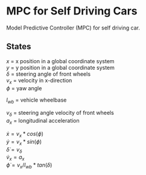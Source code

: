# MPC for Self Driving Cars
Model Predictive Controller (MPC) for self driving car.

## States
$x$ = x position in a global coordinate system  
$y$ = y position in a global coordinate system  
$\delta$ = steering angle of front wheels  
$v_x$ = velocity in x-direction  
$\phi$ = yaw angle  

$l_{wb}$ = vehicle wheelbase  

$v_{\delta}$ = steering angle velocity of front wheels  
$a_x$ = longitudinal acceleration  



$\dot{x} = v_x * cos(\phi)$    
$\dot{y} = v_x * sin(\phi)$    
$\dot{\delta} = v_{\delta}$   
$\dot{v}_x = a_x$  
$\dot{\phi} = v_x / l_{wb} * tan(\delta)$  
